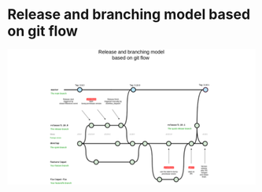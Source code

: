 # Release and branching model based on git flow 

![Release flow diagram](release-flow-diagram.png)
